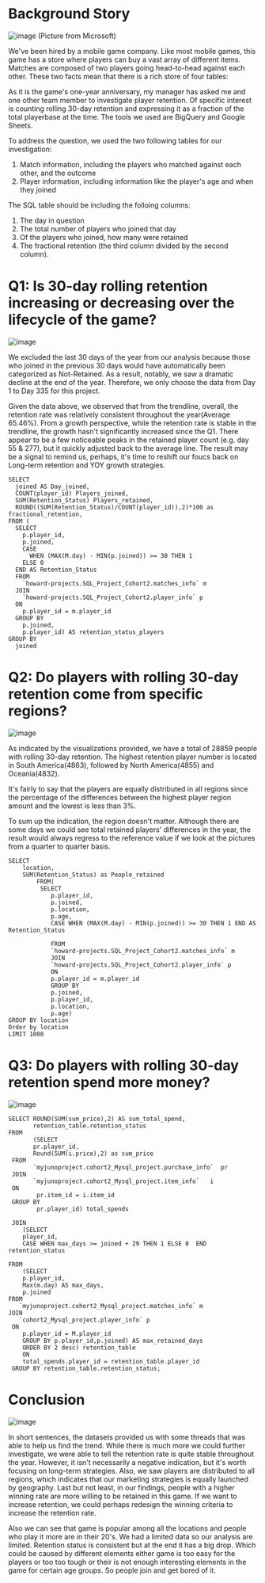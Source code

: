 # Background Story

![image](https://user-images.githubusercontent.com/94856154/154996331-b3b41f71-8e17-4302-afc8-09b0253173d9.png)
(Picture from Microsoft)

We've been hired by a mobile game company. Like most mobile games, this game has a store where players can buy a vast array of different items. Matches are composed of two players going head-to-head against each other. These two facts mean that there is a rich store of four tables:

As it is the game's one-year anniversary, my manager has asked me and one other team member to investigate player retention. Of specific interest is counting rolling 30-day retention and expressing it as a fraction of the total playerbase at the time. The tools we used are BigQuery and Google Sheets.

To address the question, we used the two following tables for our investigation:

1. Match information, including the players who matched against each other, and the outcome
2. Player information, including information like the player's age and when they joined

The SQL table should be including the folloing columns:
1. The day in question
2. The total number of players who joined that day
3. Of the players who joined, how many were retained
4. The fractional retention (the third column divided by the second column).



# Q1: Is 30-day rolling retention increasing or decreasing over the lifecycle of the game?
![image](https://user-images.githubusercontent.com/94856154/156240714-4ebf333f-0500-485f-b3a5-ddfa3846df42.png)

We excluded the last 30 days of the year from our analysis because those who joined in the previous 30 days would have automatically been categorized as Not-Retained. As a result, notably, we saw a dramatic decline at the end of the year. Therefore, we only choose the data from Day 1 to Day 335 for this project.

Given the data above, we observed that from the trendline, overall, the retention rate was relatively consistent throughout the year(Average 65.46%). From a growth perspective, while the retention rate is stable in the trendline, the growth hasn't significantly increased since the Q1. There appear to be a few noticeable peaks in the retained player count (e.g. day 55 & 277), but it quickly adjusted back to the average line. The result may be a signal to remind us, perhaps, it's time to reshift our foucs back on Long-term retention and YOY growth strategies.

```
SELECT
  joined AS Day_joined,
  COUNT(player_id) Players_joined,
  SUM(Retention_Status) Players_retained,
  ROUND((SUM(Retention_Status)/COUNT(player_id)),2)*100 as fractional_retention,  
FROM (
  SELECT
    p.player_id,
    p.joined,
    CASE
      WHEN (MAX(M.day) - MIN(p.joined)) >= 30 THEN 1
    ELSE 0
  END AS Retention_Status
  FROM
    `howard-projects.SQL_Project_Cohort2.matches_info` m
  JOIN
    `howard-projects.SQL_Project_Cohort2.player_info` p
  ON
    p.player_id = m.player_id
  GROUP BY
    p.joined,
    p.player_id) AS retention_status_players
GROUP BY
  joined
  ```

# Q2: Do players with rolling 30-day retention come from specific regions?
![image](https://user-images.githubusercontent.com/94856154/156240987-d22115bf-c781-4953-9165-bbe2d61e4c29.png)

As indicated by the visualizations provided, we have a total of 28859 people with rolling 30-day retention. The highest retention player number is located in South America(4863), followed by North America(4855) and Oceania(4832).

It's fairly to say that the players are equally distributed in all regions since the percentage of the differences between the highest player region amount and the lowest is less than 3%. 

To sum up the indication, the region doesn't matter. Although there are some days we could see total retained players' differences in the year, the result would always regress to the reference value if we look at the pictures from a quarter to quarter basis.

```
SELECT 
    location,
    SUM(Retention_Status) as People_retained
        FROM( 
         SELECT
            p.player_id,
            p.joined,
            p.location,
            p.age,
            CASE WHEN (MAX(M.day) - MIN(p.joined)) >= 30 THEN 1 END AS Retention_Status
    
            FROM
            `howard-projects.SQL_Project_Cohort2.matches_info` m
            JOIN
            `howard-projects.SQL_Project_Cohort2.player_info` p
            ON
            p.player_id = m.player_id
            GROUP BY
            p.joined,
            p.player_id,
            p.location,
            p.age)
GROUP BY location
Order by location
LIMIT 1000
```

# Q3: Do players with rolling 30-day retention spend more money?
![image](https://user-images.githubusercontent.com/94856154/156240909-aa21da32-2caf-41ed-97a6-956997412b4c.png)

```
SELECT ROUND(SUM(sum_price),2) AS sum_total_spend,
       retention_table.retention_status
FROM
       (SELECT 
       pr.player_id,
       Round(SUM(i.price),2) as sum_price
 FROM
       `myjunoproject.cohort2_Mysql_project.purchase_info`  pr
 JOIN
       `myjunoproject.cohort2_Mysql_project.item_info`   i
 ON
        pr.item_id = i.item_id
 GROUP BY 
        pr.player_id) total_spends

 JOIN
    (SELECT 
    player_id,
    CASE WHEN max_days >= joined + 29 THEN 1 ELSE 0  END retention_status

FROM
    (SELECT 
    p.player_id,
    Max(m.day) AS max_days,
    p.joined
FROM 
   `myjunoproject.cohort2_Mysql_project.matches_info` m
JOIN 
   `cohort2_Mysql_project.player_info` p
 ON
    p.player_id = M.player_id
    GROUP BY p.player_id,p.joined) AS max_retained_days
    ORDER BY 2 desc) retention_table
    ON
    total_spends.player_id = retention_table.player_id
 GROUP BY retention_table.retention_status;
```


# Conclusion

![image](https://user-images.githubusercontent.com/94856154/156036765-f3ee23b5-f418-4425-9a08-4609860a39bc.png)

In short sentences, the datasets provided us with some threads that was able to help us find the trend. While there is much more we could further investigate, we were able to tell the retention rate is quite stable throughout the year. However, it isn't necessarily a negative indication, but it's worth focusing on long-term strategies. Also, we saw players are distributed to all regions, which indicates that our marketing strategies is equally launched by geography. Last but not least, in our findings, people with a higher winning rate are more willing to be retained in this game. If we want to increase retention, we could perhaps redesign the winning criteria to increase the retention rate. 

 Also we can see that game is popular among all the locations and people who play it more are in their 20's. We had a limited data so our analysis are limited. Retention status is consistent but at the end it has a big drop. Which could be caused by different elements either game is too easy for the players or too too tough or their is not enough interesting elements in the game for certain age groups. So people join and get bored of it.

